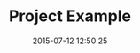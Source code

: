 ---
layout: post
title: "Project Example"
customlink: http://www.example.org
date:   2015-07-12 12:50:25
---